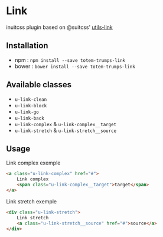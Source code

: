 # Link

inuitcss plugin based on @suitcss' [utils-link](https://github.com/suitcss/utils-link/)

## Installation

- npm : `npm install --save totem-trumps-link`
- bower : `bower install --save totem-trumps-link`

## Available classes

- `u-link-clean`
- `u-link-block`
- `u-link-go`
- `u-link-back`
- `u-link-complex` & `u-link-complex__target`
- `u-link-stretch` & `u-link-stretch__source`

## Usage 

Link complex exemple

```html
<a class="u-link-complex" href="#">
    Link complex
    <span class="u-link-complex__target">target</span>
</a>
```

Link stretch exemple

```html
<div class="u-link-stretch">
    Link stretch
    <a class="u-link-stretch__source" href="#">source</a>
</div>
```
